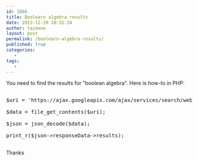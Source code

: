 ```yaml
---
id: 1866
title: Boolearn algebra results
date: 2013-12-20 20:32:24
author: taimane
layout: post
permalink: /boolearn-algebra-results/
published: true
categories:
   -
tags:
   -
---
```

You need to find the results for "boolean algebra". Here is how-to in PHP:
<!--more-->

<pre class="prettyprint">
$uri = 'https://ajax.googleapis.com/ajax/services/search/web?start=23&v=1.0&rsz=large&q=boolean%20algebra';
$data = file_get_contents($uri);
$json = json_decode($data);
print_r($json->responseData->results);
</pre>

Thanks  

